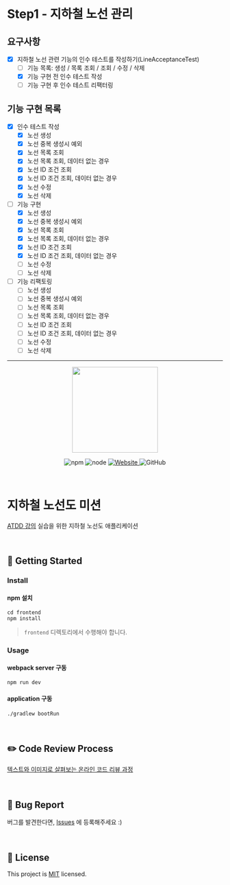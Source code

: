 # Step1 - 지하철 노선 관리
## 요구사항
- [x] 지하철 노선 관련 기능의 인수 테스트를 작성하기(LineAcceptanceTest)
  - [ ] 기능 목록: 생성 / 목록 조회 / 조회 / 수정 / 삭제 
  - [x] 기능 구현 전 인수 테스트 작성 
  - [ ] 기능 구현 후 인수 테스트 리팩터링

## 기능 구현 목록
- [x] 인수 테스트 작성
    - [x] 노선 생성
    - [x] 노선 중복 생성시 예외
    - [x] 노선 목록 조회
    - [x] 노선 목록 조회, 데이터 없는 경우
    - [X] 노선 ID 조건 조회
    - [X] 노선 ID 조건 조회, 데이터 없는 경우
    - [x] 노선 수정
    - [x] 노선 삭제
    
- [ ] 기능 구현
    - [x] 노선 생성
    - [x] 노선 중복 생성시 예외
    - [x] 노선 목록 조회
    - [x] 노선 목록 조회, 데이터 없는 경우
    - [X] 노선 ID 조건 조회
    - [X] 노선 ID 조건 조회, 데이터 없는 경우
    - [ ] 노선 수정
    - [ ] 노선 삭제
    
- [ ] 기능 리팩토링
    - [ ] 노선 생성
    - [ ] 노선 중복 생성시 예외
    - [ ] 노선 목록 조회
    - [ ] 노선 목록 조회, 데이터 없는 경우
    - [ ] 노선 ID 조건 조회
    - [ ] 노선 ID 조건 조회, 데이터 없는 경우
    - [ ] 노선 수정
    - [ ] 노선 삭제
---

<p align="center">
    <img width="200px;" src="https://raw.githubusercontent.com/woowacourse/atdd-subway-admin-frontend/master/images/main_logo.png"/>
</p>
<p align="center">
  <img alt="npm" src="https://img.shields.io/badge/npm-%3E%3D%205.5.0-blue">
  <img alt="node" src="https://img.shields.io/badge/node-%3E%3D%209.3.0-blue">
  <a href="https://edu.nextstep.camp/c/R89PYi5H" alt="nextstep atdd">
    <img alt="Website" src="https://img.shields.io/website?url=https%3A%2F%2Fedu.nextstep.camp%2Fc%2FR89PYi5H">
  </a>
  <img alt="GitHub" src="https://img.shields.io/github/license/next-step/atdd-subway-admin">
</p>

<br>

# 지하철 노선도 미션
[ATDD 강의](https://edu.nextstep.camp/c/R89PYi5H) 실습을 위한 지하철 노선도 애플리케이션

<br>

## 🚀 Getting Started

### Install
#### npm 설치
```
cd frontend
npm install
```
> `frontend` 디렉토리에서 수행해야 합니다.

### Usage
#### webpack server 구동
```
npm run dev
```
#### application 구동
```
./gradlew bootRun
```
<br>

## ✏️ Code Review Process
[텍스트와 이미지로 살펴보는 온라인 코드 리뷰 과정](https://github.com/next-step/nextstep-docs/tree/master/codereview)

<br>

## 🐞 Bug Report

버그를 발견한다면, [Issues](https://github.com/next-step/atdd-subway-admin/issues) 에 등록해주세요 :)

<br>

## 📝 License

This project is [MIT](https://github.com/next-step/atdd-subway-admin/blob/master/LICENSE.md) licensed.
